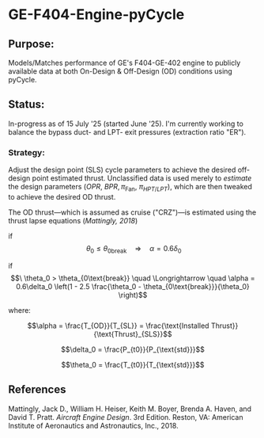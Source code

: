 # GE-F404-Engine-pyCycle
## Purpose:
Models/Matches performance of GE's F404-GE-402 engine to publicly available data at both On-Design & Off-Design (OD) conditions using pyCycle.

## Status:
In-progress as of 15 July '25 (started June '25). I'm currently working to balance the bypass duct- and LPT- exit pressures (extraction ratio "ER").

### Strategy:
Adjust the design point (SLS) cycle parameters to achieve the desired off-design point estimated thrust. Unclassified data is used merely to _estimate_ the design parameters $(OPR,\ BPR, \pi_{\text{Fan}},\ \pi_{HPT/LPT})$, which are then tweaked to achieve the desired OD thrust.

The OD thrust&mdash;which is assumed as cruise ("CRZ")&mdash;is estimated using the thrust lapse equations (_Mattingly, 2018_)

if $$\ \theta_0 \leq \theta_{0\text{break}} \quad \Longrightarrow \quad \alpha = 0.6\delta_0 $$

if $$\ \theta_0 > \theta_{0\text{break}} \quad \Longrightarrow \quad \alpha = 0.6\delta_0 \left(1 - 2.5 \frac{\theta_0 - \theta_{0\text{break}}}{\theta_0} \right)$$

where:

$$\alpha = \frac{T_{OD}}{T_{SL}} = \frac{\text{Installed Thrust}}{\text{Thrust}_{SLS}}$$

$$\delta_0 = \frac{P_{t0}}{P_{\text{std}}}$$

$$\theta_0 = \frac{T_{t0}}{T_{\text{std}}}$$

## References

Mattingly, Jack D., William H. Heiser, Keith M. Boyer, Brenda A. Haven, and David T. Pratt. _Aircraft Engine Design_. 3rd Edition. Reston, VA: American Institute of Aeronautics and Astronautics, Inc., 2018. 
